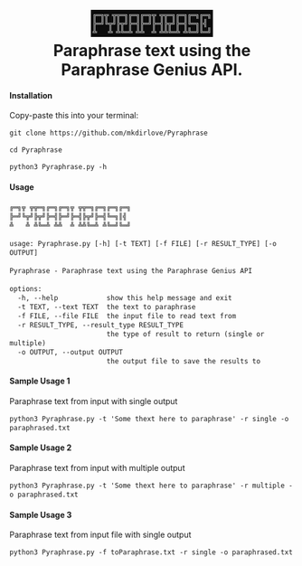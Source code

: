 <h1 align="center">
  <br>
  <a href="https://github.com/mkdirlove/Pyraphrase"><img src="https://github.com/mkdirlove/Pyraphrase/blob/main/logo.png" alt="Pyraphrase"></a>
  <br>
  Paraphrase text using the Paraphrase Genius API.
  <br>
</h1>

#### Installation

Copy-paste this into your terminal:

```
git clone https://github.com/mkdirlove/Pyraphrase
```
```
cd Pyraphrase
```
```
python3 Pyraphrase.py -h
```

#### Usage
```
╔═╗╦ ╦╦═╗╔═╗╔═╗╦ ╦╦═╗╔═╗╔═╗╔═╗
╠═╝╚╦╝╠╦╝╠═╣╠═╝╠═╣╠╦╝╠═╣╚═╗║╣
╩   ╩ ╩╚═╩ ╩╩  ╩ ╩╩╚═╩ ╩╚═╝╚═╝

usage: Pyraphrase.py [-h] [-t TEXT] [-f FILE] [-r RESULT_TYPE] [-o OUTPUT]

Pyraphrase - Paraphrase text using the Paraphrase Genius API

options:
  -h, --help            show this help message and exit
  -t TEXT, --text TEXT  the text to paraphrase
  -f FILE, --file FILE  the input file to read text from
  -r RESULT_TYPE, --result_type RESULT_TYPE
                        the type of result to return (single or multiple)
  -o OUTPUT, --output OUTPUT
                        the output file to save the results to
```

#### Sample Usage 1

Paraphrase text from input with single output

```
python3 Pyraphrase.py -t 'Some thext here to paraphrase' -r single -o paraphrased.txt
```

#### Sample Usage 2

Paraphrase text from input with multiple output

```
python3 Pyraphrase.py -t 'Some thext here to paraphrase' -r multiple -o paraphrased.txt
```

#### Sample Usage 3

Paraphrase text from input file with single output

```
python3 Pyraphrase.py -f toParaphrase.txt -r single -o paraphrased.txt
```
